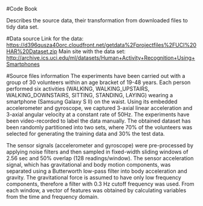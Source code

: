 #Code Book

Describes the source data, their transformation from downloaded files to tidy data set.

#Data source
Link for the data:
  https://d396qusza40orc.cloudfront.net/getdata%2Fprojectfiles%2FUCI%20HAR%20Dataset.zip
Main site with the data set:
  http://archive.ics.uci.edu/ml/datasets/Human+Activity+Recognition+Using+Smartphones
  
#Source files information
The experiments have been carried out with a group of 30 volunteers within an age bracket of 19-48 years.
Each person performed six activities (WALKING, WALKING_UPSTAIRS, WALKING_DOWNSTAIRS, SITTING, STANDING, LAYING)
wearing a smartphone (Samsung Galaxy S II) on the waist. Using its embedded accelerometer and gyroscope,
we captured 3-axial linear acceleration and 3-axial angular velocity at a constant rate of 50Hz.
The experiments have been video-recorded to label the data manually. The obtained dataset has been
randomly partitioned into two sets, where 70% of the volunteers was selected for generating the training
data and 30% the test data.

The sensor signals (accelerometer and gyroscope) were pre-processed by applying noise filters and then
sampled in fixed-width sliding windows of 2.56 sec and 50% overlap (128 readings/window).
The sensor acceleration signal, which has gravitational and body motion components, was separated using
a Butterworth low-pass filter into body acceleration and gravity. The gravitational force is assumed to
have only low frequency components, therefore a filter with 0.3 Hz cutoff frequency was used. From each window,
a vector of features was obtained by calculating variables from the time and frequency domain.
